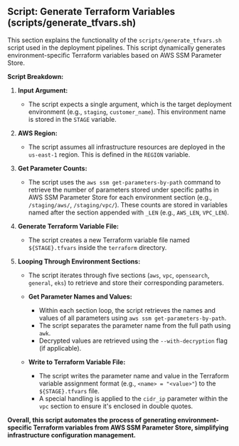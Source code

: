 ## Script: Generate Terraform Variables (scripts/generate_tfvars.sh)

This section explains the functionality of the `scripts/generate_tfvars.sh` script used in the deployment pipelines. This script dynamically generates environment-specific Terraform variables based on AWS SSM Parameter Store.

**Script Breakdown:**

1. **Input Argument:**
   - The script expects a single argument, which is the target deployment environment (e.g., `staging`, `customer_name`). This environment name is stored in the `STAGE` variable.

2. **AWS Region:**
   - The script assumes all infrastructure resources are deployed in the `us-east-1` region. This is defined in the `REGION` variable.

3. **Get Parameter Counts:**
   - The script uses the `aws ssm get-parameters-by-path` command to retrieve the number of parameters stored under specific paths in AWS SSM Parameter Store for each environment section (e.g., `/staging/aws/`, `/staging/vpc/`). These counts are stored in variables named after the section appended with `_LEN` (e.g., `AWS_LEN`, `VPC_LEN`).

4. **Generate Terraform Variable File:**
   - The script creates a new Terraform variable file named `${STAGE}.tfvars` inside the `terraform` directory.

5. **Looping Through Environment Sections:**
   - The script iterates through five sections (`aws`, `vpc`, `opensearch`, `general`, `eks`) to retrieve and store their corresponding parameters.

    - **Get Parameter Names and Values:**
      - Within each section loop, the script retrieves the names and values of all parameters using `aws ssm get-parameters-by-path`.
      - The script separates the parameter name from the full path using `awk`.
      - Decrypted values are retrieved using the `--with-decryption` flag (if applicable).

    - **Write to Terraform Variable File:**
      - The script writes the parameter name and value in the Terraform variable assignment format (e.g., `<name> = "<value>"`) to the `${STAGE}.tfvars` file.
      - A special handling is applied to the `cidr_ip` parameter within the `vpc` section to ensure it's enclosed in double quotes.

**Overall, this script automates the process of generating environment-specific Terraform variables from AWS SSM Parameter Store, simplifying infrastructure configuration management.**
